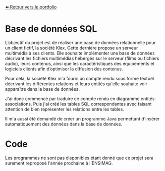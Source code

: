 [:arrow_left: Retour vers le portfolio](https://github.com/ThibaultLanthiez/Portfolio)

# Base de données SQL

L’objectif du projet est de réaliser une base de données relationnelle pour un client fictif, la société Klex. Cette dernière propose un serveur multimédia à ses clients. Elle souhaite implémenter une base de données décrivant les fichiers multimédias hébergés sur le serveur (films ou fichiers audio), leurs contenus, ainsi que les caractéristiques des équipements et logiciels clients afin d’optimiser la diffusion des contenus.

Pour cela, la société Klex m'a fourni un compte rendu sous forme textuel décrivant les différentes relations et leurs entités qu'elle souhaite voir apparaître dans la base de données. 

J'ai donc commencé par traduire ce compte rendu en diagramme entités-associations. Puis j'ai créé les tables SQL correspondantes avec faisant attention de bien représenter les relations entre les tables. 

Il m'a aussi été demandé de créer un programme Java permettant d'insérer automatiquement des données dans la base de données.

# Code

Les programmes ne sont pas disponibles étant donné que ce projet sera surement reproposé l'année prochaine à l'ENSIMAG.
